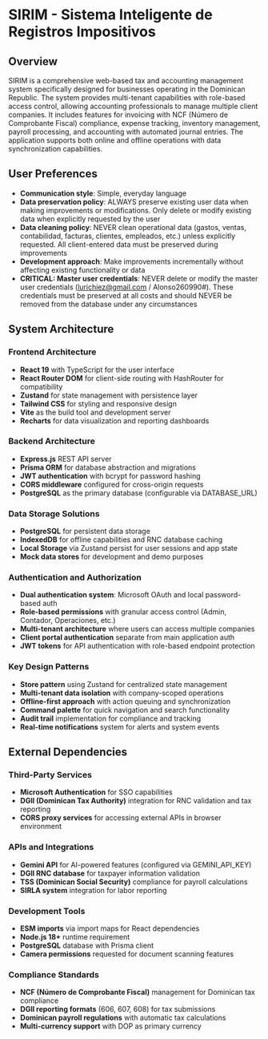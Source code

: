 # SIRIM - Sistema Inteligente de Registros Impositivos

## Overview

SIRIM is a comprehensive web-based tax and accounting management system specifically designed for businesses operating in the Dominican Republic. The system provides multi-tenant capabilities with role-based access control, allowing accounting professionals to manage multiple client companies. It includes features for invoicing with NCF (Número de Comprobante Fiscal) compliance, expense tracking, inventory management, payroll processing, and accounting with automated journal entries. The application supports both online and offline operations with data synchronization capabilities.

## User Preferences

- **Communication style**: Simple, everyday language
- **Data preservation policy**: ALWAYS preserve existing user data when making improvements or modifications. Only delete or modify existing data when explicitly requested by the user
- **Data cleaning policy**: NEVER clean operational data (gastos, ventas, contabilidad, facturas, clientes, empleados, etc.) unless explicitly requested. All client-entered data must be preserved during improvements
- **Development approach**: Make improvements incrementally without affecting existing functionality or data
- **CRITICAL: Master user credentials**: NEVER delete or modify the master user credentials (lurichiez@gmail.com / Alonso260990#). These credentials must be preserved at all costs and should NEVER be removed from the database under any circumstances

## System Architecture

### Frontend Architecture
- **React 19** with TypeScript for the user interface
- **React Router DOM** for client-side routing with HashRouter for compatibility
- **Zustand** for state management with persistence layer
- **Tailwind CSS** for styling and responsive design
- **Vite** as the build tool and development server
- **Recharts** for data visualization and reporting dashboards

### Backend Architecture  
- **Express.js** REST API server
- **Prisma ORM** for database abstraction and migrations
- **JWT authentication** with bcrypt for password hashing
- **CORS middleware** configured for cross-origin requests
- **PostgreSQL** as the primary database (configurable via DATABASE_URL)

### Data Storage Solutions
- **PostgreSQL** for persistent data storage
- **IndexedDB** for offline capabilities and RNC database caching
- **Local Storage** via Zustand persist for user sessions and app state
- **Mock data stores** for development and demo purposes

### Authentication and Authorization
- **Dual authentication system**: Microsoft OAuth and local password-based auth
- **Role-based permissions** with granular access control (Admin, Contador, Operaciones, etc.)
- **Multi-tenant architecture** where users can access multiple companies
- **Client portal authentication** separate from main application auth
- **JWT tokens** for API authentication with role-based endpoint protection

### Key Design Patterns
- **Store pattern** using Zustand for centralized state management
- **Multi-tenant data isolation** with company-scoped operations
- **Offline-first approach** with action queuing and synchronization
- **Command palette** for quick navigation and search functionality
- **Audit trail** implementation for compliance and tracking
- **Real-time notifications** system for alerts and system events

## External Dependencies

### Third-Party Services
- **Microsoft Authentication** for SSO capabilities
- **DGII (Dominican Tax Authority)** integration for RNC validation and tax reporting
- **CORS proxy services** for accessing external APIs in browser environment

### APIs and Integrations
- **Gemini API** for AI-powered features (configured via GEMINI_API_KEY)
- **DGII RNC database** for taxpayer information validation
- **TSS (Dominican Social Security)** compliance for payroll calculations
- **SIRLA system** integration for labor reporting

### Development Tools
- **ESM imports** via import maps for React dependencies
- **Node.js 18+** runtime requirement
- **PostgreSQL** database with Prisma client
- **Camera permissions** requested for document scanning features

### Compliance Standards
- **NCF (Número de Comprobante Fiscal)** management for Dominican tax compliance
- **DGII reporting formats** (606, 607, 608) for tax submissions
- **Dominican payroll regulations** with automatic tax calculations
- **Multi-currency support** with DOP as primary currency